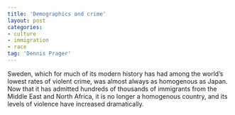 ```yaml
---
title: 'Demographics and crime'
layout: post
categories:
- culture
- immigration
- race
tag: 'Dennis Prager'
---
```


Sweden, which for much of its modern history has had among the world’s lowest rates of violent crime, was almost always as homogenous as Japan. Now that it has admitted hundreds of thousands of immigrants from the Middle East and North Africa, it is no longer a homogenous country, and its levels of violence have increased dramatically.